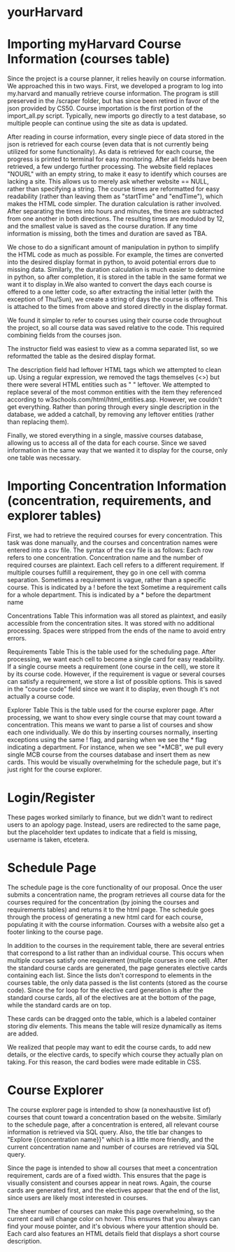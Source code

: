 # yourHarvard

# Importing myHarvard Course Information (courses table)
Since the project is a course planner, it relies heavily on course information. We approached this in two ways.
First, we developed a program to log into my.harvard and manually retrieve course information. The program is still
preserved in the /scraper folder, but has since been retired in favor of the json provided by CS50. Course importation
is the first portion of the import_all.py script. Typically, new imports go directly to a test database, so multiple
people can continue using the site as data is updated.

After reading in course information, every single piece of data stored in the json is retrieved for each course
(even data that is not currently being utilized for some functionality). As data is retrieved for each course, the
progress is printed to terminal for easy monitoring. After all fields have been retrieved, a few undergo further processing.
The website field replaces "NOURL" with an empty string, to make it easy to identify which courses are lacking a site.
This allows us to merely ask whether website == NULL, rather than specifying a string. The course times are reformatted
for easy readability (rather than leaving them as "startTime" and "endTime"), which makes the HTML code simpler.
The duration calculation is rather involved. After separating the times into hours and minutes, the times are subtracted
from one another in both directions. The resulting times are modulod by 12, and the smallest value is saved as the course
duration. If any time information is missing, both the times and duration are saved as TBA.

We chose to do a significant amount of manipulation in python to simplify the HTML code as much as possible. For example,
the times are converted into the desired display format in python, to avoid potential errors due to missing data.
Similarly, the duration calculation is much easier to determine in python, so after completion, it is stored in the
table in the same format we want it to display in.We also wanted to convert the days each course is offered to a one letter code, so after extracting the initial letter
(with the exception of Thu/Sun), we create a string of days the course is offered. This is attached to the times
from above and stored directly in the display format.

We found it simpler to refer to courses using their course code throughout the project, so all course data was saved
relative to the code. This required combining fields from the courses json.

The instructor field was easiest to view as a comma separated list, so we reformatted the table as the desired display format.

The description field had leftover HTML tags which we attempted to clean up. Using a regular expression, we removed
the tags themselves (<>) but there were several HTML entities such as "&nbsp;" leftover. We attempted to replace
several of the most common entities with the item they referenced according to w3schools.com/html/html_entities.asp.
However, we couldn't get everything. Rather than poring through every single description in the database, we added
a catchall, by removing any leftover entities (rather than replacing them).

Finally, we stored everything in a single, massive courses database, allowing us to access all of the data for each
course. Since we saved information in the same way that we wanted it to display for the course, only one table was
necessary.

# Importing Concentration Information (concentration, requirements, and explorer tables)
First, we had to retrieve the required courses for every concentration. This task was done manually, and the courses
and concentration names were entered into a csv file. The syntax of the csv file is as follows:
Each row refers to one concentration. Concentration name and the number of required courses are plaintext.
Each cell refers to a different requirement. If multiple courses fulfill a requirement, they go in one cell with comma separation.
Sometimes a requirement is vague, rather than a specific course. This is indicated by a ! before the text
Sometime a requirement calls for a whole department. This is indicated by a * before the department name

Concentrations Table
This information was all stored as plaintext, and easily accessible from the concentration sites. It was stored with
no additional processing. Spaces were stripped from the ends of the name to avoid entry errors.

Requirements Table
This is the table used for the scheduling page. After processing, we want each cell to become a single card for easy
readability. If a single course meets a requirement (one course in the cell), we store it by its course code. However,
if the requirement is vague or several courses can satisfy a requirement, we store a list of possible options. This
is saved in the "course code" field since we want it to display, even though it's not actually a course code.

Explorer Table
This is the table used for the course explorer page. After processing, we want to show every single course that may
count toward a concentration. This means we want to parse a list of courses and show each one individually. We do this
by inserting courses normally, inserting exceptions using the same ! flag, and parsing when we see the * flag indicating a
department. For instance, when we see "*MCB", we pull every single MCB course from the courses database and insert
them as new cards. This would be visually overwhelming for the schedule page, but it's just right for the course explorer.

# Login/Register
These pages worked similarly to finance, but we didn't want to redirect users to an apology page. Instead, users are
redirected to the same page, but the placeholder text updates to indicate that a field is missing, username is taken,
etcetera.

# Schedule Page
The schedule page is the core functionality of our proposal. Once the user submits a concentration name, the program
retrieves all course data for the courses required for the concentration (by joining the courses and requirements tables)
and returns it to the html page. The schedule goes through the process of generating a new html card for each course,
populating it with the course information. Courses with a website also get a footer linking to the course page.

In addition to the courses in the requirement table, there are several entries that correspond to a list rather than
an individual course. This occurs when multiple courses satisfy one requirement (multiple courses in one cell).
After the standard course cards are generated, the page generates elective cards containing each list. Since the lists
don't correspond to elements in the courses table, the only data passed is the list contents (stored as the course code).
Since the for loop for the elective card generation is after the standard course cards, all of the electives are at
the bottom of the page, while the standard cards are on top.

These cards can be dragged onto the table, which is a labeled container storing div elements. This means the table
will resize dynamically as items are added.

We realized that people may want to edit the course cards, to add new details, or the elective cards, to specify
which course they actually plan on taking. For this reason, the card bodies were made editable in CSS.


# Course Explorer
The course explorer page is intended to show (a nonexhaustive list of) courses that  count toward a concentration
based on the website. Similarly to the schedule page, after a concentration is entered, all relevant course information
is retrieved via SQL query. Also, the title bar changes to "Explore {{concentration name}}" which is a little
more friendly, and the current concentration name and number of courses are retrieved via SQL query.

Since the page is intended to show all courses that meet a concentration requirement, cards are of a fixed width.
This ensures that the page is visually consistent and courses appear in neat rows. Again, the course cards are
generated first, and the electives appear that the end of the list, since users are likely most interested in
courses.

The sheer number of courses can make this page overwhelming, so the current card will change color on hover. This
ensures that you always can find your mouse pointer, and it's obvious where your attention should be. Each card
also features an HTML details field that displays a short course description.

